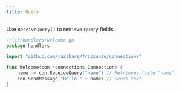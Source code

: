 ```yaml
---
title: Query
---
```


Use `ReceiveQuery()` to retrieve query fields.

```go
//lib/handlers/welcome.go
package handlers

import "github.com/razshare/frizzante/connections"

func Welcome(con *connections.Connection) {
    name := con.ReceiveQuery("name") // Retrieves field "name".
    con.SendMessage("Hello " + name) // Sends text.
}
```